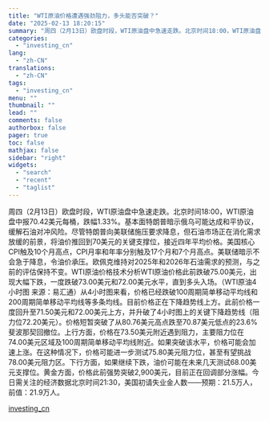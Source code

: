 ```yaml
---
title: "WTI原油价格遭遇强劲阻力，多头能否突破？"
date: "2025-02-13 18:20:15"
summary: "周四（2月13日）欧盘时段，WTI原油盘中急速走跌。北京时间18:00，WTI原油盘中报70.42美..."
categories:
  - "investing_cn"
lang:
  - "zh-CN"
translations:
  - "zh-CN"
tags:
  - "investing_cn"
menu: ""
thumbnail: ""
lead: ""
comments: false
authorbox: false
pager: true
toc: false
mathjax: false
sidebar: "right"
widgets:
  - "search"
  - "recent"
  - "taglist"
---
```


周四（2月13日）欧盘时段，WTI原油盘中急速走跌。北京时间18:00，WTI原油盘中报70.42美元每桶，跌幅1.33%。基本面特朗普暗示俄乌可能达成和平协议，缓解石油对冲风险。尽管特朗普向美联储施压要求降息，但石油市场正在消化需求放缓的前景，将油价推回到70美元的关键支撑位，接近四年平均价格。美国核心CPI触及10个月高点，CPI月率和年率分别触及17个月和7个月高点。美联储暗示不会急于降息，令油价承压。欧佩克维持对2025年和2026年石油需求的预测，与之前的评估保持不变。WTI原油价格技术分析WTI原油价格此前跌破75.00美元，出现大幅下跌，一度跌破73.00美元和72.00美元水平，直到多头入场。（WTI原油4小时图 来源：易汇通）从4小时图来看，价格已经跌破100周期简单移动平均线和200周期简单移动平均线等多条均线。目前价格正在下降趋势线上方。此前价格一度回升至71.50美元和72.00美元上方，并升破了4小时图上的关键下降趋势线（阻力位72.20美元）。价格短暂突破了从80.76美元高点跌至70.87美元低点的23.6%斐波那契回撤位。上行方面，价格在73.50美元附近遇到阻力，主要阻力位在74.00美元区域及100周期简单移动平均线附近。如果突破该水平，价格可能会加速上涨。在这种情况下，价格可能进一步测试75.80美元阻力位，甚至有望挑战78.00美元阻力区。下行方面，如果继续下跌，油价可能在未来几天测试68.00美元支撑位。黄金方面，价格此前强势突破2,900美元，目前正在回调部分涨幅。今日需关注的经济数据北京时间21:30，美国初请失业金人数——预期：21.5万人，前值：21.9万人。

[investing_cn](https://cn.investing.com/news/forex-news/article-2669918)
